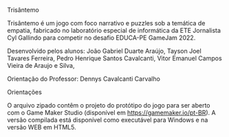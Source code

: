 Trisântemo 

Trisântemo é um jogo com foco narrativo e puzzles sob a temática de empatia, fabricado no laboratório especial de informática da ETE Jornalista Cyl Gallindo para competir no desafio EDUCA-PE GameJam 2022.

Desenvolvido pelos alunos:
João Gabriel Duarte Araújo,
Tayson Joel Tavares Ferreira,
Pedro Henrique Santos Cavalcanti,
Vitor Emanuel Campos Vieira de Araujo e Silva,

Orientação do Professor: Dennys Cavalcanti Carvalho

Orientações

O arquivo zipado contêm o projeto do protótipo do jogo para ser aberto com o Game Maker Studio (disponível em https://gamemaker.io/pt-BR).
A versão compilada está disponível como executável para Windows e na versão WEB em HTML5.
